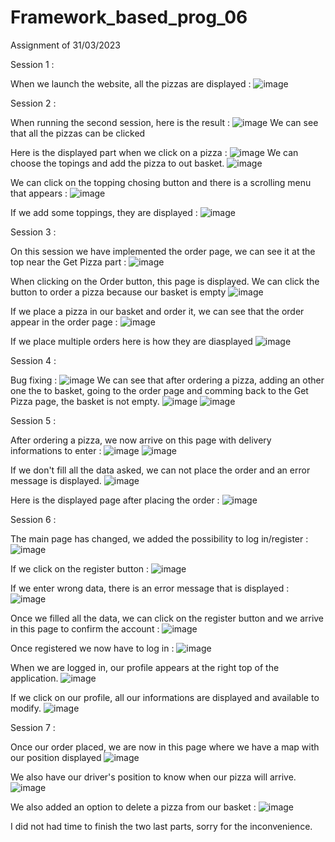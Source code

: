 # Framework_based_prog_06
Assignment of 31/03/2023

Session 1 :


When we launch the website, all the pizzas are displayed :
![image](https://user-images.githubusercontent.com/94619213/229025167-0ffeb89a-808e-46ba-ac8d-368a977c3d05.png)


Session 2 :


When running the second session, here is the result :
![image](https://user-images.githubusercontent.com/94619213/229025236-51954bf8-1c43-4875-abbe-7cfff7f8f46b.png)
We can see that all the pizzas can be clicked

Here is the displayed part when we click on a pizza :
![image](https://user-images.githubusercontent.com/94619213/229025491-f36ff02f-e255-4e21-9cd9-b360f8dfff39.png)
We can choose the topings and add the pizza to out basket.
![image](https://user-images.githubusercontent.com/94619213/229025599-9f2df9fc-c058-4913-a3de-be0dd5472d0f.png)


We can click on the topping chosing button and there is a scrolling menu that appears :
![image](https://user-images.githubusercontent.com/94619213/229025649-7f9c247e-d44b-4a13-bd59-637cfce9b465.png)

If we add some toppings, they are displayed :
![image](https://user-images.githubusercontent.com/94619213/229026029-c7052fef-dcbe-41c4-8f9f-64f88c9518b4.png)


Session 3 :

On this session we have implemented the order page, we can see it at the top near the Get Pizza part :
![image](https://user-images.githubusercontent.com/94619213/229026125-280b07e4-047b-44cf-b7b8-d44b8bb341e8.png)

When clicking on the Order button, this page is displayed. We can click the button to order a pizza because our basket is empty
![image](https://user-images.githubusercontent.com/94619213/229026244-8b0b8527-2825-4361-93ca-12f3c7d15159.png)

If we place a pizza in our basket and order it, we can see that the order appear in the order page :
![image](https://user-images.githubusercontent.com/94619213/229029907-86d42b1a-e499-4f04-928d-4707c9926817.png)

If we place multiple orders here is how they are diasplayed
![image](https://user-images.githubusercontent.com/94619213/229030056-73f3ee7e-8c3d-41ec-91d9-d150fe553f6d.png)




Session 4 :



Bug fixing :
![image](https://user-images.githubusercontent.com/94619213/229030172-d8c0f606-4a7f-46fc-93a6-e6da6da596f2.png)
We can see that after ordering a pizza, adding an other one the to basket, going to the order page and comming back to the Get Pizza page, the basket is not empty.
![image](https://user-images.githubusercontent.com/94619213/229030391-7938a10f-6081-4419-89f7-1900cd4cd032.png)
![image](https://user-images.githubusercontent.com/94619213/229030420-0dbe521a-f85a-427c-b820-000e0023baf9.png)


Session 5 :


After ordering a pizza, we now arrive on this page with delivery informations to enter :
![image](https://user-images.githubusercontent.com/94619213/229030542-dcbcddb1-976f-4fca-8955-46e262a16158.png)
![image](https://user-images.githubusercontent.com/94619213/229030572-d45d09fe-3060-4a48-a9b6-d9b16b0fe51a.png)

If we don't fill all the data asked, we can not place the order and an error message is displayed.
![image](https://user-images.githubusercontent.com/94619213/229030603-bf6d15c4-f02d-40cf-987b-09f5ebff210d.png)

Here is the displayed page after placing the order :
![image](https://user-images.githubusercontent.com/94619213/229030706-19e39012-0d33-4ea7-a536-6bb3c9a4a432.png)


Session 6 :

The main page has changed, we added the possibility to log in/register :
![image](https://user-images.githubusercontent.com/94619213/229030852-86b133eb-a1df-4310-b213-8716d8cb9cc4.png)

If we click on the register button :
![image](https://user-images.githubusercontent.com/94619213/229031052-da071009-f9d4-4db3-9b44-45b999d44ee2.png)

If we enter wrong data, there is an error message that is displayed :
![image](https://user-images.githubusercontent.com/94619213/229031146-4247b5fd-0672-4e23-841d-7773033acaf4.png)

Once we filled all the data, we can click on the register button and we arrive in this page to confirm the account :
![image](https://user-images.githubusercontent.com/94619213/229031264-3b601937-bed5-45c0-a909-5fe372e8f8f6.png)

Once registered we now have to log in :
![image](https://user-images.githubusercontent.com/94619213/229031315-04721541-42ce-48bf-8564-9a0139e9c9cb.png)

When we are logged in, our profile appears at the right top of the application.
![image](https://user-images.githubusercontent.com/94619213/229031407-6f1b52ed-e038-4bd7-8fd0-00f0444ec2f9.png)

If we click on our profile, all our informations are displayed and available to modify.
![image](https://user-images.githubusercontent.com/94619213/229031524-4a4a1245-6a84-4ea5-ad11-9a1225832c0c.png)



Session 7 :

Once our order placed, we are now in this page where we have a map with our position displayed
![image](https://user-images.githubusercontent.com/94619213/229031709-92697886-db52-44f0-903e-34ec094eabb7.png)

We also have our driver's position to know when our pizza will arrive.
![image](https://user-images.githubusercontent.com/94619213/229031801-52f29b13-683b-43c2-bb1a-0d529bcf6fa2.png)

We also added an option to delete a pizza from our basket :
![image](https://user-images.githubusercontent.com/94619213/229031891-01c36404-c6bf-4879-8b23-c48d59ea04c7.png)


I did not had time to finish the two last parts, sorry for the inconvenience.
